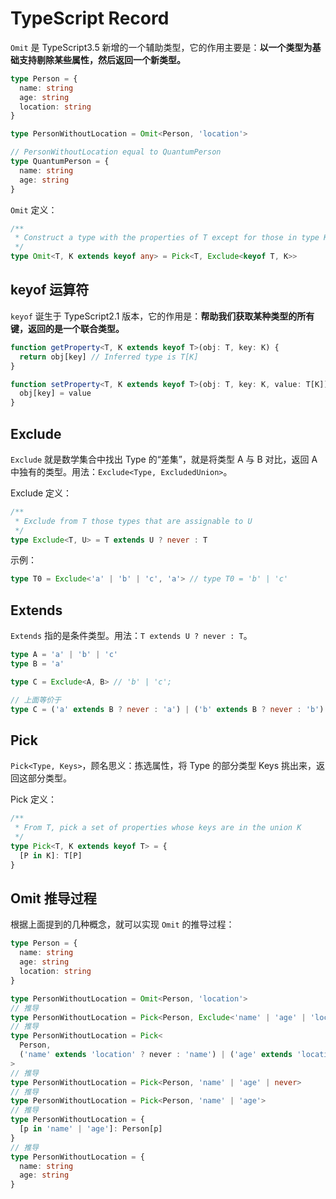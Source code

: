 # TypeScript Record

`Omit` 是 TypeScript3.5 新增的一个辅助类型，它的作用主要是：**以一个类型为基础支持剔除某些属性，然后返回一个新类型。**

```typescript
type Person = {
  name: string
  age: string
  location: string
}

type PersonWithoutLocation = Omit<Person, 'location'>

// PersonWithoutLocation equal to QuantumPerson
type QuantumPerson = {
  name: string
  age: string
}
```

`Omit` 定义：

```typescript
/**
 * Construct a type with the properties of T except for those in type K.
 */
type Omit<T, K extends keyof any> = Pick<T, Exclude<keyof T, K>>
```

## keyof 运算符

`keyof` 诞生于 TypeScript2.1 版本，它的作用是：**帮助我们获取某种类型的所有键，返回的是一个联合类型。**

```typescript
function getProperty<T, K extends keyof T>(obj: T, key: K) {
  return obj[key] // Inferred type is T[K]
}

function setProperty<T, K extends keyof T>(obj: T, key: K, value: T[K]) {
  obj[key] = value
}
```

## Exclude

`Exclude` 就是数学集合中找出 Type 的“差集”，就是将类型 A 与 B 对比，返回 A 中独有的类型。用法：`Exclude<Type, ExcludedUnion>`。

Exclude 定义：

```typescript
/**
 * Exclude from T those types that are assignable to U
 */
type Exclude<T, U> = T extends U ? never : T
```

示例：

```typescript
type T0 = Exclude<'a' | 'b' | 'c', 'a'> // type T0 = 'b' | 'c'
```

## Extends

`Extends` 指的是条件类型。用法：`T extends U ? never : T`。

```typescript
type A = 'a' | 'b' | 'c'
type B = 'a'

type C = Exclude<A, B> // 'b' | 'c';

// 上面等价于
type C = ('a' extends B ? never : 'a') | ('b' extends B ? never : 'b') | ('c' extends B ? never : 'c') // 'b' | 'c';
```

## Pick

`Pick<Type, Keys>`，顾名思义：拣选属性，将 Type 的部分类型 Keys 挑出来，返回这部分类型。

Pick 定义：

```typescript
/**
 * From T, pick a set of properties whose keys are in the union K
 */
type Pick<T, K extends keyof T> = {
  [P in K]: T[P]
}
```

## Omit 推导过程

根据上面提到的几种概念，就可以实现 `Omit` 的推导过程：

```typescript
type Person = {
  name: string
  age: string
  location: string
}

type PersonWithoutLocation = Omit<Person, 'location'>
// 推导
type PersonWithoutLocation = Pick<Person, Exclude<'name' | 'age' | 'location', 'location'>>
// 推导
type PersonWithoutLocation = Pick<
  Person,
  ('name' extends 'location' ? never : 'name') | ('age' extends 'location' ? never : 'age') | ('location' extends 'location' ? never : 'location')
>
// 推导
type PersonWithoutLocation = Pick<Person, 'name' | 'age' | never>
// 推导
type PersonWithoutLocation = Pick<Person, 'name' | 'age'>
// 推导
type PersonWithoutLocation = {
  [p in 'name' | 'age']: Person[p]
}
// 推导
type PersonWithoutLocation = {
  name: string
  age: string
}
```
